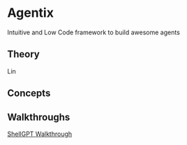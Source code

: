 # Agentix

Intuitive and Low Code framework to build awesome agents

## Theory
Lin
## Concepts

## Walkthroughs
[ShellGPT Walkthrough](/examples/ShellGPT.md)
